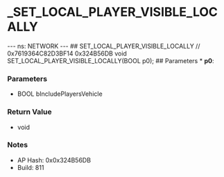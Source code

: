# _SET_LOCAL_PLAYER_VISIBLE_LOCALLY

--- ns: NETWORK --- ## SET_LOCAL_PLAYER_VISIBLE_LOCALLY  // 0x7619364C82D3BF14 0x324B56DB void SET_LOCAL_PLAYER_VISIBLE_LOCALLY(BOOL p0);   ## Parameters * **p0**:

### Parameters
* BOOL bIncludePlayersVehicle

### Return Value
* void

### Notes
* AP Hash: 0x0x324B56DB
* Build: 811

